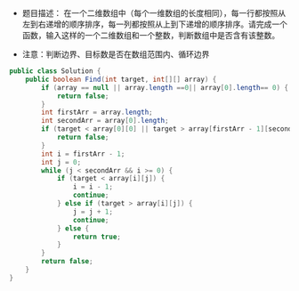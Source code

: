 - 题目描述：
在一个二维数组中（每个一维数组的长度相同），每一行都按照从左到右递增的顺序排序，每一列都按照从上到下递增的顺序排序。请完成一个函数，输入这样的一个二维数组和一个整数，判断数组中是否含有该整数。

- 注意：判断边界、目标数是否在数组范围内、循环边界

```java
public class Solution {
    public boolean Find(int target, int[][] array) {
        if (array == null || array.length ==0|| array[0].length== 0) {
            return false;
        }
        int firstArr = array.length;
        int secondArr = array[0].length;
        if (target < array[0][0] || target > array[firstArr - 1][secondArr - 1]) {
            return false;
        }
        int i = firstArr - 1;
        int j = 0;
        while (j < secondArr && i >= 0) {
            if (target < array[i][j]) {
                i = i - 1;
                continue;
            } else if (target > array[i][j]) {
                j = j + 1;
                continue;
            } else {
                return true;
            }
        }
        return false;
    }
}
```

